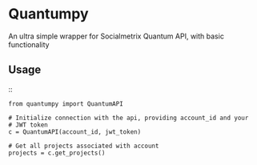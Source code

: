Quantumpy
======

An ultra simple wrapper for Socialmetrix Quantum API, with basic functionality

Usage
-----

::

    from quantumpy import QuantumAPI

    # Initialize connection with the api, providing account_id and your
    # JWT token 
    c = QuantumAPI(account_id, jwt_token)

    # Get all projects associated with account
    projects = c.get_projects()

